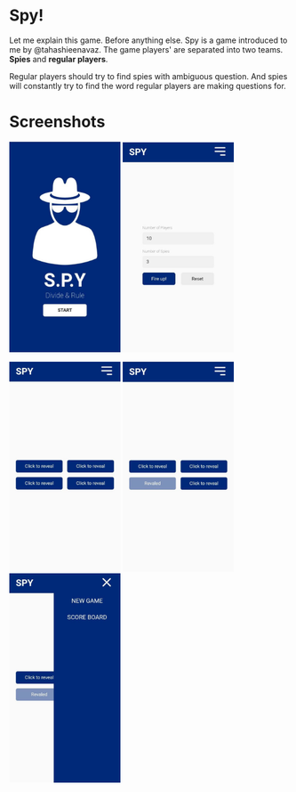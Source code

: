 # Spy!

Let me explain this game. Before anything else.
Spy is a game introduced to me by @tahashieenavaz.
The game players' are separated into two teams.
**Spies** and **regular players**.

Regular players should try to find spies with ambiguous question. And spies will constantly try to find the word regular players are making questions for.

# Screenshots

<p float="left">
    <img src="https://raw.githubusercontent.com/tahashieenavaz/spy/main/screenshots/homepage.jpeg" alt="Homepage" width="200"/>
    <img src="https://raw.githubusercontent.com/tahashieenavaz/spy/main/screenshots/settings-page.jpeg" alt="Settings Page" width="200"/>
</p>

<img src="https://raw.githubusercontent.com/tahashieenavaz/spy/main/screenshots/cards.jpeg" alt="Cards Page" width="200"/>

<img src="https://raw.githubusercontent.com/tahashieenavaz/spy/main/screenshots/revealed-card.jpeg" alt="Revealed Card" width="200"/>

<img src="https://raw.githubusercontent.com/tahashieenavaz/spy/main/screenshots/sidebar.jpeg" alt="Sidebar" width="200"/>
